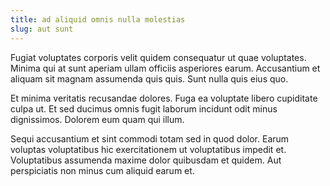```yaml
---
title: ad aliquid omnis nulla molestias
slug: aut sunt
---
```


Fugiat voluptates corporis velit quidem consequatur ut quae voluptates. Minima qui at sunt aperiam ullam officiis asperiores earum. Accusantium et aliquam sit magnam assumenda quis quis. Sunt nulla quis eius quo.

Et minima veritatis recusandae dolores. Fuga ea voluptate libero cupiditate culpa ut. Et sed ducimus omnis fugit laborum incidunt odit minus dignissimos. Dolorem eum quam qui illum.

Sequi accusantium et sint commodi totam sed in quod dolor. Earum voluptas voluptatibus hic exercitationem ut voluptatibus impedit et. Voluptatibus assumenda maxime dolor quibusdam et quidem. Aut perspiciatis non minus cum aliquid earum et.
